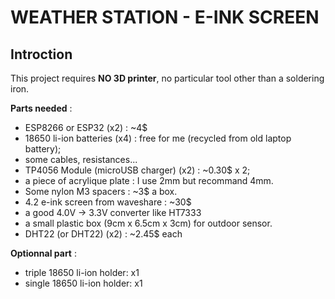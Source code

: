 
# WEATHER STATION - E-INK SCREEN

## Introction

This project requires **NO 3D printer**, no particular tool other than a soldering iron.

**Parts needed** : 
- ESP8266 or ESP32 (x2) : ~4$
- 18650 li-ion batteries (x4) : free for me (recycled from old laptop battery);
- some cables, resistances...
- TP4056 Module (microUSB charger) (x2) : ~0.30$ x 2;
- a piece of acrylique plate : I use 2mm but recommand 4mm.
- Some nylon M3 spacers : ~3$ a box.
- 4.2 e-ink screen from waveshare : ~30$
- a good 4.0V -> 3.3V converter like HT7333
- a small plastic box (9cm x 6.5cm x 3cm) for outdoor sensor.
- DHT22 (or DHT22) (x2) : ~2.45$ each

**Optionnal part** : 
- triple 18650 li-ion holder: x1
- single 18650 li-ion holder: x1

